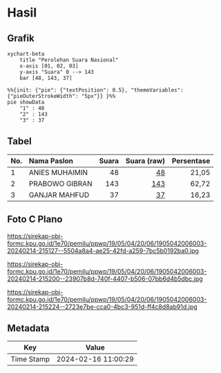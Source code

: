 # Hasil

## Grafik

```mermaid
xychart-beta
    title "Perolehan Suara Nasional"
    x-axis [01, 02, 03]
    y-axis "Suara" 0 --> 143
    bar [48, 143, 37]
```

```mermaid
%%{init: {"pie": {"textPosition": 0.5}, "themeVariables": {"pieOuterStrokeWidth": "5px"}} }%%
pie showData
    "1" : 48
    "2" : 143
    "3" : 37
```

## Tabel

| No. | Nama Paslon    | Suara | Suara (raw) | Persentase |
|:--- |:-------------- | -----:| -----------:| ----------:|
| 1   | ANIES MUHAIMIN | 48    | [48][p-1]   | 21,05      |
| 2   | PRABOWO GIBRAN | 143   | [143][p-2]  | 62,72      |
| 3   | GANJAR MAHFUD  | 37    | [37][p-3]   | 16,23      |


[p-1]: https://github.com/gigit-pemilu/pemilu-2024/blob/main/pilpres/hitung-suara/sub/19-kepulauan-bangka-belitung/sub/05-bangka-barat/sub/04-kelapa/sub/2006-kacung/sub/003-tps/sub/paslon-1.txt
[p-2]: https://github.com/gigit-pemilu/pemilu-2024/blob/main/pilpres/hitung-suara/sub/19-kepulauan-bangka-belitung/sub/05-bangka-barat/sub/04-kelapa/sub/2006-kacung/sub/003-tps/sub/paslon-2.txt
[p-3]: https://github.com/gigit-pemilu/pemilu-2024/blob/main/pilpres/hitung-suara/sub/19-kepulauan-bangka-belitung/sub/05-bangka-barat/sub/04-kelapa/sub/2006-kacung/sub/003-tps/sub/paslon-3.txt

## Foto C Plano

https://sirekap-obj-formc.kpu.go.id/1e70/pemilu/ppwp/19/05/04/20/06/1905042006003-20240214-215127--5504a8a4-ae25-42fd-a259-7bc5b0192ba0.jpg

https://sirekap-obj-formc.kpu.go.id/1e70/pemilu/ppwp/19/05/04/20/06/1905042006003-20240214-215200--23907b8d-740f-4407-b506-07bb6d4b5dbc.jpg

https://sirekap-obj-formc.kpu.go.id/1e70/pemilu/ppwp/19/05/04/20/06/1905042006003-20240214-215224--2723e7be-cca0-4bc3-951d-ff4c8d8ab91d.jpg


## Metadata

| Key        | Value               |
| ---------- | ------------------- |
| Time Stamp | 2024-02-16 11:00:29 |



